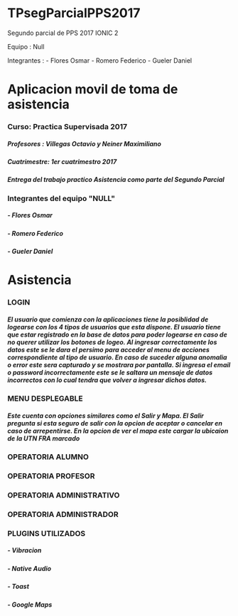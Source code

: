 # TPsegParcialPPS2017
Segundo parcial de PPS 2017 IONIC 2

Equipo : Null

Integrantes :
    - Flores Osmar
    - Romero Federico
    - Gueler Daniel
    
<h1>Aplicacion movil de toma de asistencia</h1>

<h3>Curso: Practica Supervisada 2017</h3>
<h5>Profesores : Villegas Octavio y Neiner Maximiliano</h5>
<h5>Cuatrimestre: 1er cuatrimestro 2017</h5>
<h5>Entrega del trabajo practico Asistencia como parte del Segundo Parcial</h5>

<h3>Integrantes del equipo "NULL"</h3>
<h5> - Flores Osmar</h5>
<h5> - Romero Federico</h5>
<h5> - Gueler Daniel</h5>

<h1>Asistencia</h1>

<h3>LOGIN</h3>
<h5>El usuario que comienza con la aplicaciones tiene la posiblidad de logearse con los 4 tipos de usuarios que esta dispone.
    El usuario tiene que estar registrado en la base de datos para poder logearse en caso de no querer utilizar los botones de logeo.       Al ingresar correctamente los datos este se le dara el persimo para acceder al menu de acciones correspondiente al tipo de usuario.     En caso de suceder alguna anomalia o error este sera capturado y se mostrara por pantalla. Si ingresa el email o password               incorrectamente este se le saltara un mensaje de datos incorrectos con lo cual tendra que volver a ingresar dichos datos.</h5>
<h3>MENU DESPLEGABLE</h3>
<h5>Este cuenta con opciones similares como el Salir y Mapa.
    El Salir pregunta si esta seguro de salir con la opcion de aceptar o cancelar en caso de arrepentirse. En la opcion de ver el           mapa este cargar la ubicaion de la UTN FRA marcado</h5>
<h3>OPERATORIA ALUMNO</h3>

<h3>OPERATORIA PROFESOR</h3>

<h3>OPERATORIA ADMINISTRATIVO</h3>

<h3>OPERATORIA ADMINISTRADOR</h3>

<h3>PLUGINS UTILIZADOS</h3>
<h5> - Vibracion</h5>
<h5> - Native Audio</h5>
<h5> - Toast</h5>
<h5> - Google Maps</h5>
